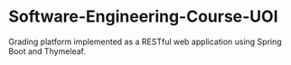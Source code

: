 # Software-Engineering-Course-UOI

Grading platform implemented as a RESTful web application using Spring Boot and Thymeleaf.
